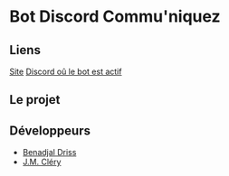 # Bot Discord Commu'niquez

## Liens

<a href="https://shyronax.github.io/meauxlotov/">Site</a>
<a href="https://discord.com/invite/rt5gbsbUZd">Discord oû le bot est actif</a>


## Le projet




## Développeurs

- [Benadjal Driss](https://github.com/drissbenadjal/)
- [J.M. Cléry](https://github.com/jmpp/)
